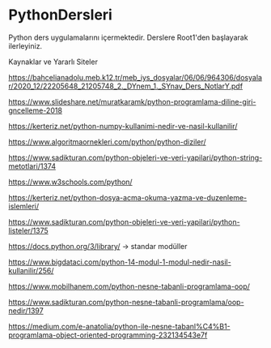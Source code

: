 # PythonDersleri
Python ders uygulamalarını içermektedir. Derslere Root1'den başlayarak ilerleyiniz.

Kaynaklar ve Yararlı Siteler

https://bahcelianadolu.meb.k12.tr/meb_iys_dosyalar/06/06/964306/dosyalar/2020_12/22205648_21205748_2._DYnem_1._SYnav_Ders_NotlarY.pdf

https://www.slideshare.net/muratkaramk/python-programlama-diline-giri-gncelleme-2018

https://kerteriz.net/python-numpy-kullanimi-nedir-ve-nasil-kullanilir/

https://www.algoritmaornekleri.com/python/python-diziler/

https://www.sadikturan.com/python-objeleri-ve-veri-yapilari/python-string-metotlari/1374

https://www.w3schools.com/python/

https://kerteriz.net/python-dosya-acma-okuma-yazma-ve-duzenleme-islemleri/

https://www.sadikturan.com/python-objeleri-ve-veri-yapilari/python-listeler/1375

https://docs.python.org/3/library/ → standar modüller

https://www.bigdataci.com/python-14-modul-1-modul-nedir-nasil-kullanilir/256/

https://www.mobilhanem.com/python-nesne-tabanli-programlama-oop/

https://www.sadikturan.com/python-nesne-tabanli-programlama/oop-nedir/1397

https://medium.com/e-anatolia/python-ile-nesne-tabanl%C4%B1-programlama-object-oriented-programming-232134543e7f
